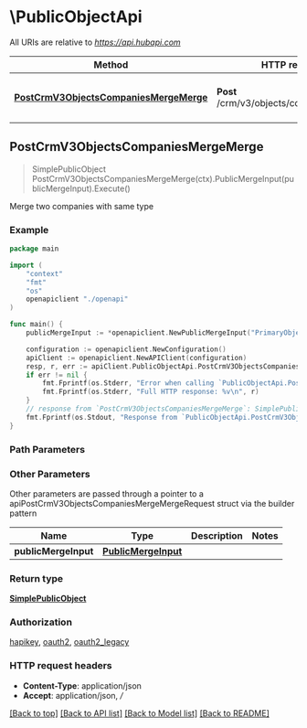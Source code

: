 # \PublicObjectApi

All URIs are relative to *https://api.hubapi.com*

Method | HTTP request | Description
------------- | ------------- | -------------
[**PostCrmV3ObjectsCompaniesMergeMerge**](PublicObjectApi.md#PostCrmV3ObjectsCompaniesMergeMerge) | **Post** /crm/v3/objects/companies/merge | Merge two companies with same type



## PostCrmV3ObjectsCompaniesMergeMerge

> SimplePublicObject PostCrmV3ObjectsCompaniesMergeMerge(ctx).PublicMergeInput(publicMergeInput).Execute()

Merge two companies with same type

### Example

```go
package main

import (
    "context"
    "fmt"
    "os"
    openapiclient "./openapi"
)

func main() {
    publicMergeInput := *openapiclient.NewPublicMergeInput("PrimaryObjectId_example", "ObjectIdToMerge_example") // PublicMergeInput | 

    configuration := openapiclient.NewConfiguration()
    apiClient := openapiclient.NewAPIClient(configuration)
    resp, r, err := apiClient.PublicObjectApi.PostCrmV3ObjectsCompaniesMergeMerge(context.Background()).PublicMergeInput(publicMergeInput).Execute()
    if err != nil {
        fmt.Fprintf(os.Stderr, "Error when calling `PublicObjectApi.PostCrmV3ObjectsCompaniesMergeMerge``: %v\n", err)
        fmt.Fprintf(os.Stderr, "Full HTTP response: %v\n", r)
    }
    // response from `PostCrmV3ObjectsCompaniesMergeMerge`: SimplePublicObject
    fmt.Fprintf(os.Stdout, "Response from `PublicObjectApi.PostCrmV3ObjectsCompaniesMergeMerge`: %v\n", resp)
}
```

### Path Parameters



### Other Parameters

Other parameters are passed through a pointer to a apiPostCrmV3ObjectsCompaniesMergeMergeRequest struct via the builder pattern


Name | Type | Description  | Notes
------------- | ------------- | ------------- | -------------
 **publicMergeInput** | [**PublicMergeInput**](PublicMergeInput.md) |  | 

### Return type

[**SimplePublicObject**](SimplePublicObject.md)

### Authorization

[hapikey](../README.md#hapikey), [oauth2](../README.md#oauth2), [oauth2_legacy](../README.md#oauth2_legacy)

### HTTP request headers

- **Content-Type**: application/json
- **Accept**: application/json, */*

[[Back to top]](#) [[Back to API list]](../README.md#documentation-for-api-endpoints)
[[Back to Model list]](../README.md#documentation-for-models)
[[Back to README]](../README.md)

